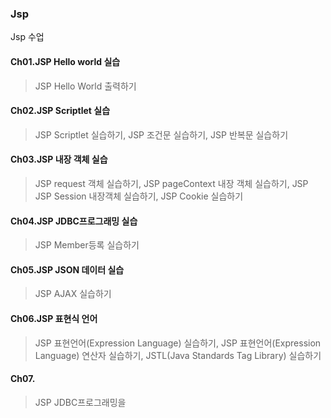 ### Jsp
Jsp 수업

#### Ch01.JSP Hello world 실습
> JSP Hello World 출력하기

#### Ch02.JSP Scriptlet 실습
> JSP Scriptlet 실습하기,
> JSP 조건문 실습하기,
> JSP 반복문 실습하기 


#### Ch03.JSP 내장 객체 실습
> JSP request 객체 실습하기,
> JSP pageContext 내장 객체 실습하기,
> JSP JSP Session 내장객체 실습하기, 
> JSP Cookie 실습하기


#### Ch04.JSP JDBC프로그래밍 실습
> JSP Member등록 실습하기


#### Ch05.JSP JSON 데이터 실습
> JSP AJAX 실습하기

#### Ch06.JSP 표현식 언어
> JSP 표현언어(Expression Language) 실습하기,
> JSP 표현언어(Expression Language) 연산자 실습하기,
> JSTL(Java Standards Tag Library) 실습하기

#### Ch07.
> JSP JDBC프로그래밍을 


